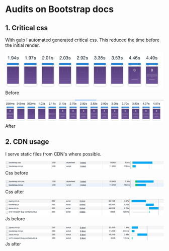 # Audits on Bootstrap docs

## 1. Critical css

With gulp I automated generated critical css. This reduced the time before the initial render.

![Before](https://github.com/Frankwarnaar/minor-performance-matters-bootstrap/blob/master/audits/critical-css/before.png)
Before

![After](https://github.com/Frankwarnaar/minor-performance-matters-bootstrap/blob/master/audits/critical-css/after.png)
After

## 2. CDN usage

I serve static files from CDN's where possible.

![Before](https://github.com/Frankwarnaar/minor-performance-matters-bootstrap/blob/master/audits/cdn/css_before.png)
Css before

![After](https://github.com/Frankwarnaar/minor-performance-matters-bootstrap/blob/master/audits/cdn/css_after.png)
Css after

![Before](https://github.com/Frankwarnaar/minor-performance-matters-bootstrap/blob/master/audits/cdn/js_before.png)
Js before

![After](https://github.com/Frankwarnaar/minor-performance-matters-bootstrap/blob/master/audits/cdn/js_after.png)
Js after

